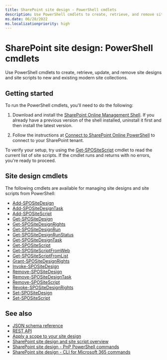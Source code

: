 ```yaml
---
title: SharePoint site design - PowerShell cmdlets
description: Use PowerShell cmdlets to create, retrieve, and remove site designs and site scripts.
ms.date: 06/28/2022
ms.localizationpriority: high
---
```


# SharePoint site design: PowerShell cmdlets

Use PowerShell cmdlets to create, retrieve, update, and remove site designs and site scripts to new and existing modern site collections.

## Getting started

To run the PowerShell cmdlets, you'll need to do the following:

1. Download and install the [SharePoint Online Management Shell](https://www.microsoft.com/download/details.aspx?id=35588). If you already have a previous version of the shell installed, uninstall it first and then install the latest version.

2. Follow the instructions at [Connect to SharePoint Online PowerShell](https://technet.microsoft.com/library/fp161372.aspx) to connect to your SharePoint tenant.

To verify your setup, try using the [Get-SPOSiteScript](/powershell/module/sharepoint-online/Get-SPOSiteScript) cmdlet to read the current list of site scripts. If the cmdlet runs and returns with no errors, you're ready to proceed.

## Site design cmdlets

The following cmdlets are available for managing site designs and site scripts from PowerShell:

- [Add-SPOSiteDesign](/powershell/module/sharepoint-online/Add-SPOSiteDesign)
- [Add-SPOSiteDesignTask](/powershell/module/sharepoint-online/Add-SPOSiteDesignTask)
- [Add-SPOSiteScript](/powershell/module/sharepoint-online/Add-SPOSiteScript)
- [Get-SPOSiteDesign](/powershell/module/sharepoint-online/Get-SPOSiteDesign)
- [Get-SPOSiteDesignRights](/powershell/module/sharepoint-online/Get-SPOSiteDesignRights)
- [Get-SPOSiteDesignRun](/powershell/module/sharepoint-online/Get-SPOSiteDesignRun)
- [Get-SPOSiteDesignRunStatus](/powershell/module/sharepoint-online/Get-SPOSiteDesignRunStatus)
- [Get-SPOSiteDesignTask](/powershell/module/sharepoint-online/Get-SPOSiteDesignTask)
- [Get-SPOSiteScript](/powershell/module/sharepoint-online/Get-SPOSiteScript)
- [Get-SPOSiteScriptFromWeb](/powershell/module/sharepoint-online/Get-SPOSiteScriptFromWeb)
- [Get-SPOSiteScriptFromList](/powershell/module/sharepoint-online/Get-SPOSiteScriptFromList)
- [Grant-SPOSiteDesignRights](/powershell/module/sharepoint-online/Grant-SPOSiteDesignRights)
- [Invoke-SPOSiteDesign](/powershell/module/sharepoint-online/Invoke-SPOSiteDesign)
- [Remove-SPOSiteDesign](/powershell/module/sharepoint-online/Remove-SPOSiteDesign)
- [Remove-SPOSiteDesignTask](/powershell/module/sharepoint-online/Remove-SPOSiteDesignTask)
- [Remove-SPOSiteScript](/powershell/module/sharepoint-online/Remove-SPOSiteScript)
- [Revoke-SPOSiteDesignRights](/powershell/module/sharepoint-online/Revoke-SPOSiteDesignRights)
- [Set-SPOSiteDesign](/powershell/module/sharepoint-online/Set-SPOSiteDesign)
- [Set-SPOSiteScript](/powershell/module/sharepoint-online/Set-SPOSiteScript)

## See also

- [JSON schema reference](site-design-json-schema.md)
- [REST API](site-design-rest-api.md)
- [Apply a scope to your site design](site-design-scoping.md)
- [SharePoint site design and site script overview](site-design-overview.md)
- [SharePoint site design - PnP PowerShell commands](site-design-pnppowershell.md)
- [SharePoint site design - CLI for Microsoft 365 commands](site-design-o365cli.md)
